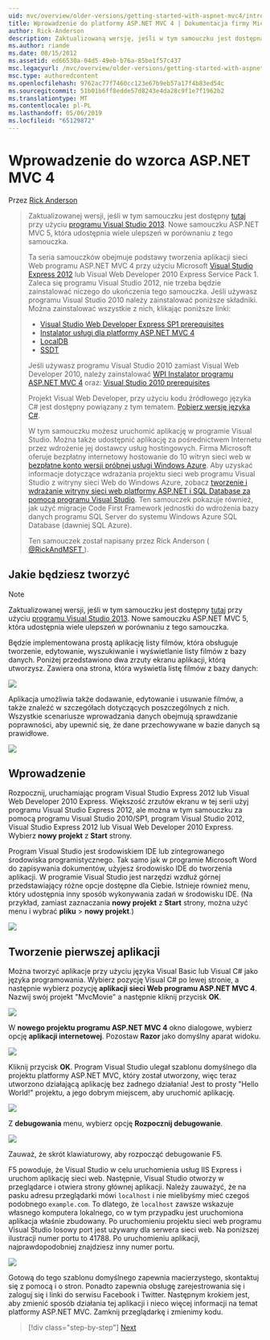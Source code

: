 ```yaml
---
uid: mvc/overview/older-versions/getting-started-with-aspnet-mvc4/intro-to-aspnet-mvc-4
title: Wprowadzenie do platformy ASP.NET MVC 4 | Dokumentacja firmy Microsoft
author: Rick-Anderson
description: Zaktualizowaną wersję, jeśli w tym samouczku jest dostępna w tym miejscu za pomocą programu Visual Studio 2013. Nowe samouczku ASP.NET MVC 5, która udostępnia wiele ulepszeń w porównaniu z t...
ms.author: riande
ms.date: 08/15/2012
ms.assetid: ed66530a-04d5-49eb-b76a-85be1f57c437
msc.legacyurl: /mvc/overview/older-versions/getting-started-with-aspnet-mvc4/intro-to-aspnet-mvc-4
msc.type: authoredcontent
ms.openlocfilehash: 9762ac77f7460cc123e67b9eb57a17f4b83ed54c
ms.sourcegitcommit: 51b01b6ff8edde57d8243e4da28c9f1e7f1962b2
ms.translationtype: MT
ms.contentlocale: pl-PL
ms.lasthandoff: 05/06/2019
ms.locfileid: "65129872"
---
```

# <a name="intro-to-aspnet-mvc-4"></a>Wprowadzenie do wzorca ASP.NET MVC 4

Przez [Rick Anderson]((https://twitter.com/RickAndMSFT))

> Zaktualizowanej wersji, jeśli w tym samouczku jest dostępny [tutaj](../../getting-started/introduction/getting-started.md) przy użyciu [programu Visual Studio 2013](https://my.visualstudio.com/Downloads?q=visual%20studio%202013). Nowe samouczku ASP.NET MVC 5, która udostępnia wiele ulepszeń w porównaniu z tego samouczka.
>
> Ta seria samouczków obejmuje podstawy tworzenia aplikacji sieci Web programu ASP.NET MVC 4 przy użyciu Microsoft [Visual Studio Express 2012](https://www.microsoft.com/visualstudio/11/products/express) lub Visual Web Developer 2010 Express Service Pack 1. Zaleca się programu Visual Studio 2012, nie trzeba będzie zainstalować niczego do ukończenia tego samouczka. Jeśli używasz programu Visual Studio 2010 należy zainstalować poniższe składniki. Można zainstalować wszystkie z nich, klikając poniższe linki:
>
> - [Visual Studio Web Developer Express SP1 prerequisites](https://www.microsoft.com/web/gallery/install.aspx?appid=VWD2010SP1Pack)
> - [Instalator usługi dla platformy ASP.NET MVC 4](https://go.microsoft.com/fwlink/?LinkId=243392)
> - [LocalDB](https://www.microsoft.com/web/gallery/install.aspx?appid=SQLLocalDBOnly_11_0)
> - [SSDT](https://blogs.msdn.com/b/rickandy/archive/2012/08/02/installing-and-using-sql-server-data-tools-ssdt-on-visual-studio-2010-and-vwd.aspx)
>
> Jeśli używasz programu Visual Studio 2010 zamiast Visual Web Developer 2010, należy zainstalować [WPI Instalator programu ASP.NET MVC 4](https://go.microsoft.com/fwlink/?LinkId=243392) oraz: [Visual Studio 2010 prerequisites](https://www.microsoft.com/web/gallery/install.aspx?appsxml=&amp;appid=VS2010SP1Pack)
>
> Projekt Visual Web Developer, przy użyciu kodu źródłowego języka C# jest dostępny powiązany z tym tematem. [Pobierz wersję języka C#](https://code.msdn.microsoft.com/Intro-to-ASPNET-MVC-4-61d0219d/file/114480/1/MvcMovie.zip).
>
> W tym samouczku możesz uruchomić aplikację w programie Visual Studio. Można także udostępnić aplikację za pośrednictwem Internetu przez wdrożenie jej dostawcy usług hostingowych. Firma Microsoft oferuje bezpłatny internetowy hostowanie do 10 witryn sieci web w [bezpłatne konto wersji próbnej usługi Windows Azure](https://www.windowsazure.com/pricing/free-trial/?WT.mc_id=A443DD604). Aby uzyskać informacje dotyczące wdrażania projektu sieci web programu Visual Studio z witryny sieci Web do Windows Azure, zobacz [tworzenie i wdrażanie witryny sieci web platformy ASP.NET i SQL Database za pomocą programu Visual Studio](https://docs.microsoft.com/dotnet/azure/). Ten samouczek pokazuje również, jak użyć migracje Code First Framework jednostki do wdrożenia bazy danych programu SQL Server do systemu Windows Azure SQL Database (dawniej SQL Azure).
>
> Ten samouczek został napisany przez Rick Anderson ( [ @RickAndMSFT ](https://twitter.com/#!/RickAndMSFT) ).

## <a name="what-youll-build"></a>Jakie będziesz tworzyć

> [!NOTE]
> Zaktualizowanej wersji, jeśli w tym samouczku jest dostępny [tutaj](../../getting-started/introduction/getting-started.md) przy użyciu [programu Visual Studio 2013](https://my.visualstudio.com/Downloads?q=visual%20studio%202013). Nowe samouczku ASP.NET MVC 5, która udostępnia wiele ulepszeń w porównaniu z tego samouczka.

Będzie implementowana prostą aplikację listy filmów, która obsługuje tworzenie, edytowanie, wyszukiwanie i wyświetlanie listy filmów z bazy danych. Poniżej przedstawiono dwa zrzuty ekranu aplikacji, którą utworzysz. Zawiera ona strona, która wyświetla listę filmów z bazy danych:

![](intro-to-aspnet-mvc-4/_static/image1.png)

Aplikacja umożliwia także dodawanie, edytowanie i usuwanie filmów, a także znaleźć w szczegółach dotyczących poszczególnych z nich. Wszystkie scenariusze wprowadzania danych obejmują sprawdzanie poprawności, aby upewnić się, że dane przechowywane w bazie danych są prawidłowe.

![](intro-to-aspnet-mvc-4/_static/image2.png)

## <a name="getting-started"></a>Wprowadzenie

Rozpocznij, uruchamiając program Visual Studio Express 2012 lub Visual Web Developer 2010 Express. Większość zrzutów ekranu w tej serii użyj programu Visual Studio Express 2012, ale można w tym samouczku za pomocą programu Visual Studio 2010/SP1, program Visual Studio 2012, Visual Studio Express 2012 lub Visual Web Developer 2010 Express. Wybierz **nowy projekt** z **Start** strony.

Program Visual Studio jest środowiskiem IDE lub zintegrowanego środowiska programistycznego. Tak samo jak w programie Microsoft Word do zapisywania dokumentów, użyjesz środowisko IDE do tworzenia aplikacji. W programie Visual Studio jest narzędzi wzdłuż górnej przedstawiający różne opcje dostępne dla Ciebie. Istnieje również menu, który udostępnia inny sposób wykonywania zadań w środowisku IDE. (Na przykład, zamiast zaznaczania **nowy projekt** z **Start** strony, można użyć menu i wybrać **pliku** &gt; **nowy projekt**.)

![](intro-to-aspnet-mvc-4/_static/image3.png)

## <a name="creating-your-first-application"></a>Tworzenie pierwszej aplikacji

Można tworzyć aplikacje przy użyciu języka Visual Basic lub Visual C# jako języka programowania. Wybierz pozycję Visual C# po lewej stronie, a następnie wybierz pozycję **aplikacji sieci Web programu ASP.NET MVC 4**. Nazwij swój projekt &quot;MvcMovie&quot; a następnie kliknij przycisk **OK**.

![](intro-to-aspnet-mvc-4/_static/image4.png)

W **nowego projektu programu ASP.NET MVC 4** okno dialogowe, wybierz opcję **aplikacji internetowej**. Pozostaw **Razor** jako domyślny aparat widoku.

![](intro-to-aspnet-mvc-4/_static/image5.png)

Kliknij przycisk **OK**. Program Visual Studio ulegał szablonu domyślnego dla projektu platformy ASP.NET MVC, który został utworzony, więc teraz utworzono działającą aplikację bez żadnego działania! Jest to prosty &quot;Hello World!&quot; projektu, a jego dobrym miejscem, aby uruchomić aplikację.

![](intro-to-aspnet-mvc-4/_static/image6.png)

Z **debugowania** menu, wybierz opcję **Rozpocznij debugowanie**.

![](intro-to-aspnet-mvc-4/_static/image7.png)

Zauważ, że skrót klawiaturowy, aby rozpocząć debugowanie F5.

F5 powoduje, że Visual Studio w celu uruchomienia usług IIS Express i uruchom aplikację sieci web. Następnie, Visual Studio otworzy w przeglądarce i otwiera strony głównej aplikacji. Należy zauważyć, że na pasku adresu przeglądarki mówi `localhost` i nie mielibyśmy mieć czegoś podobnego `example.com`. To dlatego, że `localhost` zawsze wskazuje własnego komputera lokalnego, co w tym przypadku jest uruchomiona aplikacja właśnie zbudowany. Po uruchomieniu projektu sieci web programu Visual Studio losowy port jest używany dla serwera sieci web. Na poniższej ilustracji numer portu to 41788. Po uruchomieniu aplikacji, najprawdopodobniej znajdziesz inny numer portu.

![](intro-to-aspnet-mvc-4/_static/image8.png)

Gotową do tego szablonu domyślnego zapewnia macierzystego, skontaktuj się z pomocą i o stron. Ponadto zapewnia obsługę zarejestrowania się i zaloguj się i linki do serwisu Facebook i Twitter. Następnym krokiem jest, aby zmienić sposób działania tej aplikacji i nieco więcej informacji na temat platformy ASP.NET MVC. Zamknij przeglądarkę i zmienimy kodu.

> [!div class="step-by-step"]
> [Next](adding-a-controller.md)
